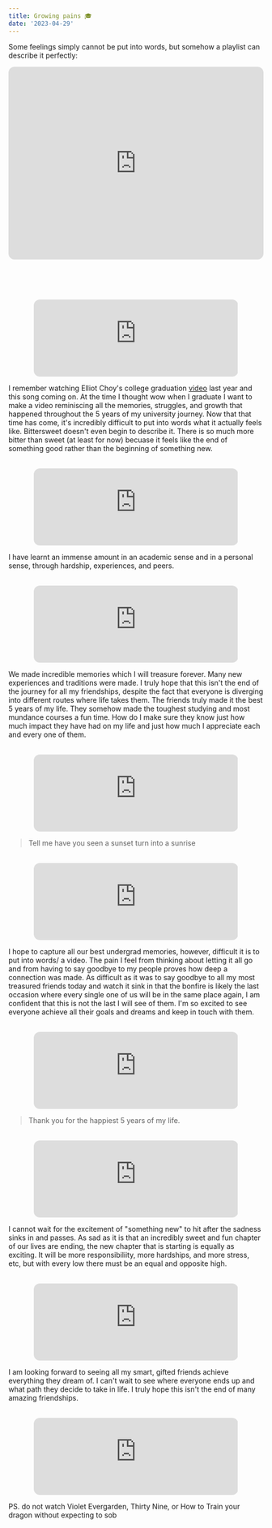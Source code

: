 ```yaml
---
title: Growing pains 🎓
date: '2023-04-29'
---
```



Some feelings simply cannot be put into words, but somehow a playlist can describe it perfectly: 

<center><iframe style="border-radius:12px" src="https://open.spotify.com/embed/playlist/29Yv6wQ7PHSpcQpSepbcct?utm_source=generator" width="100%" height="380" frameBorder="0" allowfullscreen="" allow="autoplay; clipboard-write; encrypted-media; fullscreen; picture-in-picture" loading="lazy"></iframe></center>


<br><br><br>

<center><iframe style="border-radius:12px" src="https://open.spotify.com/embed/track/2Za1AlJNvksouPPWbXpR2X?utm_source=generator" width="80%" height="152" frameBorder="0" allowfullscreen="" allow="autoplay; clipboard-write; encrypted-media; fullscreen; picture-in-picture" loading="lazy"></iframe></center>

I remember watching Elliot Choy's college graduation [video](https://youtu.be/dGV9Vif4Twc) last year and this song coming on. At the time I thought wow when I graduate I want to make a video reminiscing all the memories, struggles, and growth that happened throughout the 5 years of my university journey. Now that that time has come, it's incredibly difficult to put into words what it actually feels like. Bittersweet doesn't even begin to describe it. There is so much more bitter than sweet (at least for now) becuase it feels like the end of something good rather than the beginning of something new. 


<br>

<center><iframe style="border-radius:12px" src="https://open.spotify.com/embed/track/44T13PWJ87jb3lFElhVIHx?utm_source=generator" width="80%" height="152" frameBorder="0" allowfullscreen="" allow="autoplay; clipboard-write; encrypted-media; fullscreen; picture-in-picture" loading="lazy"></iframe></center>

I have learnt an immense amount in an academic sense and in a personal sense, through hardship, experiences, and peers. 


<br>

<center><iframe style="border-radius:12px" src="https://open.spotify.com/embed/track/6QDoNrUxAZS4RFM93nrAP2?utm_source=generator" width="80%" height="152" frameBorder="0" allowfullscreen="" allow="autoplay; clipboard-write; encrypted-media; fullscreen; picture-in-picture" loading="lazy"></iframe></center>

We made incredible memories which I will treasure forever. Many new experiences and traditions were made. I truly hope that this isn't the end of the journey for all my friendships, despite the fact that everyone is diverging into different routes where life takes them. The friends truly made it the best 5 years of my life. They somehow made the toughest studying and most mundance courses a fun time. How do I make sure they know just how much impact they have had on my life and just how much I appreciate each and every one of them. 


<br>

<center><iframe style="border-radius:12px" src="https://open.spotify.com/embed/track/1HimGOB6BjOaCQYMIF1xtU?utm_source=generator" width="80%" height="152" frameBorder="0" allowfullscreen="" allow="autoplay; clipboard-write; encrypted-media; fullscreen; picture-in-picture" loading="lazy"></iframe></center>

> Tell me have you seen a sunset turn into a sunrise


<br>
<center><iframe style="border-radius:12px" src="https://open.spotify.com/embed/track/2JzZzZUQj3Qff7wapcbKjc?utm_source=generator" width="80%" height="152" frameBorder="0" allowfullscreen="" allow="autoplay; clipboard-write; encrypted-media; fullscreen; picture-in-picture" loading="lazy"></iframe></center>

I hope to capture all our best undergrad memories, however, difficult it is to put into words/ a video. The pain I feel from thinking about letting it all go and from having to say goodbye to my people proves how deep a connection was made. As difficult as it was to say goodbye to all my most treasured friends today and watch it sink in that the bonfire is likely the last occasion where every single one of us will be in the same place again, I am confident that this is not the last I will see of them. I'm so excited to see everyone achieve all their goals and dreams and keep in touch with them. 


<br>

<center><iframe style="border-radius:12px" src="https://open.spotify.com/embed/track/219slQu3ALbTSAe9P22hvE?utm_source=generator" width="80%" height="152" frameBorder="0" allowfullscreen="" allow="autoplay; clipboard-write; encrypted-media; fullscreen; picture-in-picture" loading="lazy"></iframe></center>

> Thank you for the happiest 5 years of my life. 


<br>

<center><iframe style="border-radius:12px" src="https://open.spotify.com/embed/track/15u254hThajkKs8ILIGgAw?utm_source=generator" width="80%" height="152" frameBorder="0" allowfullscreen="" allow="autoplay; clipboard-write; encrypted-media; fullscreen; picture-in-picture" loading="lazy"></iframe></center>

I cannot wait for the excitement of "something new" to hit after the sadness sinks in and passes. As sad as it is that an incredibly sweet and fun chapter of our lives are ending, the new chapter that is starting is equally as exciting. It will be more responsibiliity, more hardships, and more stress, etc, but with every low there must be an equal and opposite high. 


<br>

<center><iframe style="border-radius:12px" src="https://open.spotify.com/embed/track/3W5KHP0Yr56ejVDns9vci3?utm_source=generator" width="80%" height="152" frameBorder="0" allowfullscreen="" allow="autoplay; clipboard-write; encrypted-media; fullscreen; picture-in-picture" loading="lazy"></iframe></center>

I am looking forward to seeing all my smart, gifted friends achieve everything they dream of. I can't wait to see where everyone ends up and what path they decide to take in life. I truly hope this isn't the end of many amazing friendships. 

<br>
<center><iframe style="border-radius:12px" src="https://open.spotify.com/embed/track/0fsb37XCuEDiF1oPNq4arG?utm_source=generator" width="80%" height="152" frameBorder="0" allowfullscreen="" allow="autoplay; clipboard-write; encrypted-media; fullscreen; picture-in-picture" loading="lazy"></iframe></center>

PS. do not watch Violet Evergarden, Thirty Nine, or How to Train your dragon without expecting to sob
